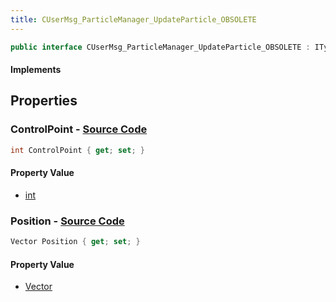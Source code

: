 ```yaml
---
title: CUserMsg_ParticleManager_UpdateParticle_OBSOLETE
---
```


```csharp
public interface CUserMsg_ParticleManager_UpdateParticle_OBSOLETE : ITypedProtobuf<CUserMsg_ParticleManager_UpdateParticle_OBSOLETE>, INativeHandle
```

#### Implements

## Properties

### **ControlPoint** - [Source Code](https://github.com/swiftly-solution/swiftlys2/blob/main/managed/src/SwiftlyS2.Generated/Protobufs/Interfaces/CUserMsg_ParticleManager_UpdateParticle_OBSOLETE.cs#L13)

```csharp
int ControlPoint { get; set; }
```

#### Property Value

- [int](https://learn.microsoft.com/dotnet/api/system.int32)

### **Position** - [Source Code](https://github.com/swiftly-solution/swiftlys2/blob/main/managed/src/SwiftlyS2.Generated/Protobufs/Interfaces/CUserMsg_ParticleManager_UpdateParticle_OBSOLETE.cs#L16)

```csharp
Vector Position { get; set; }
```

#### Property Value

- [Vector](/docs/api/shared/natives/vector)

